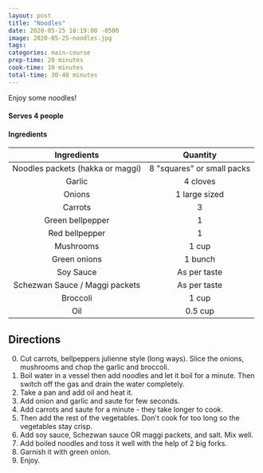 ```yaml
---
layout: post
title: "Noodles"
date: 2020-05-25 18:19:00 -0500
image: 2020-05-25-noodles.jpg
tags:
categories: main-course
prep-time: 20 minutes
cook-time: 10 minutes
total-time: 30-40 minutes
---
```


Enjoy some noodles!

#### Serves 4 people

#### Ingredients

|            Ingredients           |          Quantity          |
|:--------------------------------:|:--------------------------:|
| Noodles packets (hakka or maggi) | 8 "squares" or small packs |
|              Garlic              |          4 cloves          |
|              Onions              |        1 large sized       |
|              Carrots             |              3             |
|         Green bellpepper         |              1             |
|          Red bellpepper          |              1             |
|             Mushrooms            |            1 cup           |
|           Green onions           |           1 bunch          |
|             Soy Sauce            |        As per taste        |
|  Schezwan Sauce / Maggi packets  |        As per taste        |
|             Broccoli             |            1 cup           |
|                Oil               |           0.5 cup          |

## Directions

0. Cut carrots, bellpeppers julienne style (long ways). Slice the onions, mushrooms and chop the garlic and broccoli.
1. Boil water in a vessel then add noodles and let it boil for a minute. Then switch off the gas and drain the water completely.
2. Take a pan and add oil and heat it.
3. Add onion and garlic and saute for few seconds.
4. Add carrots and saute for a minute - they take longer to cook.
5. Then add the rest of the vegetables. Don't cook for too long so the vegetables stay crisp.
6. Add soy sauce, Schezwan sauce OR maggi packets, and salt. Mix well.
7. Add boiled noodles and toss it well with the help of 2 big forks.
8. Garnish it with green onion.
9. Enjoy.

